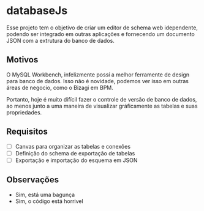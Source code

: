 # databaseJs

Esse projeto tem o objetivo de criar um editor de schema web idependente, podendo ser integrado em outras aplicações e fornecendo um documento JSON com a extrutura do banco de dados.

## Motivos

O MySQL Workbench, infelizmente possí a melhor ferramente de design para banco de dados. Isso não é novidade, podemos ver isso em outras áreas de negocio, como o Bizagi em BPM.

Portanto, hoje é muito difícil fazer o controle de versão de banco de dados, ao menos junto a uma maneira de visualizar gráficamente as tabelas e suas propriedades.

## Requisitos

* [ ] Canvas para organizar as tabelas e conexões
* [ ] Definição do schema de exportação de tabelas
* [ ] Exportação e importação do esquema em JSON

## Observações

* Sim, está uma bagunça
* Sim, o código está horrivel
